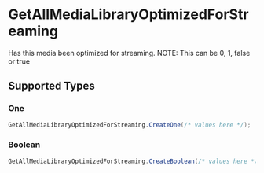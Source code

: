 # GetAllMediaLibraryOptimizedForStreaming

Has this media been optimized for streaming. NOTE: This can be 0, 1, false or true


## Supported Types

### One

```csharp
GetAllMediaLibraryOptimizedForStreaming.CreateOne(/* values here */);
```

### Boolean

```csharp
GetAllMediaLibraryOptimizedForStreaming.CreateBoolean(/* values here */);
```
